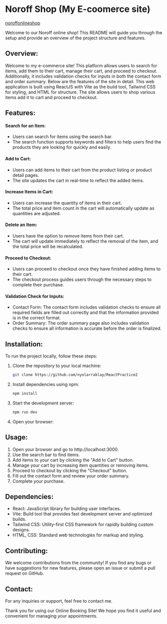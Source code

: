 # Noroff Shop (My E-coomerce site)
[noroffonlineshop](https://noroffonlineshop.netlify.app/)

Welcome to our Noroff online shop! This README will guide you through the setup and provide an overview of the project structure and features.

## Overview:
Welcome to my e-commerce site! This platform allows users to search for items, add them to their cart, manage their cart, and proceed to checkout. Additionally, it includes validation checks for inputs in both the contact form and order summary. Below are the features of the site in detail. This web application is built using ReactJS with Vite as the build tool, Tailwind CSS for styling, and HTML for structure. The site allows users to shop various items add it to cart and proceed to checkout.

## Features:
 #### **Search for an Item:** 
- Users can search for items using the search bar.
- The search function supports keywords and filters to help users find the products they are looking for quickly and easily.
 #### **Add to Cart:** 
- Users can add items to their cart from the product listing or product detail pages.
- The site updates the cart in real-time to reflect the added items.
 #### **Increase Items in Cart:** 
- Users can increase the quantity of items in their cart.
- The total price and item count in the cart will automatically update as quantities are adjusted.
 #### **Delete an Item:** 
- Users have the option to remove items from their cart.
- The cart will update immediately to reflect the removal of the item, and the total price will be recalculated.
 #### **Proceed to Checkout:** 
- Users can proceed to checkout once they have finished adding items to their cart.
- The checkout process guides users through the necessary steps to complete their purchase.
 #### **Validation Check for Inputs:** 
- Contact Form: The contact form includes validation checks to ensure all required fields are filled out correctly and that the information provided is in the correct format.
- Order Summary: The order summary page also includes validation checks to ensure all information is accurate before the order is finalized.

## Installation:
To run the project locally, follow these steps:

1. Clone the repository to your local machine:
   ```bash
   git clone https://github.com/nyolarraklay/ReactPractice2
   
2. Install dependencies using npm:
   ```bash
   npm install
   
3. Start the development server:
    ```bash
   npm run dev
    ```

4. Open your browser:

## Usage:
1. Open your browser and go to http://localhost:3000.
2. Use the search bar to find items.
3. Add items to your cart by clicking the "Add to Cart" button.
4. Manage your cart by increasing item quantities or removing items.
5. Proceed to checkout by clicking the "Checkout" button.
6. Fill out the contact form and review your order summary.
7. Complete your purchase.


## Dependencies:
  - React: JavaScript library for building user interfaces.
  - Vite: Build tool that provides fast development server and optimized builds.
  - Tailwind CSS: Utility-first CSS framework for rapidly building custom designs.
  - HTML, CSS: Standard web technologies for markup and styling.
  

## Contributing:
We welcome contributions from the community! If you find any bugs or have suggestions for new features, please open an issue or submit a pull request on GitHub.

## Contact:
For any inquiries or support, feel free to contact me.

Thank you for using our Online Booking Site! We hope you find it useful and convenient for managing your appointments.
